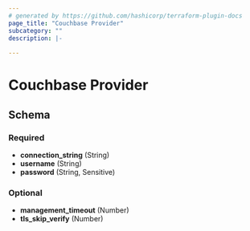 ```yaml
---
# generated by https://github.com/hashicorp/terraform-plugin-docs
page_title: "Couchbase Provider"
subcategory: ""
description: |-
  
---
```


# Couchbase Provider





<!-- schema generated by tfplugindocs -->
## Schema

### Required

- **connection_string** (String)
- **username** (String)
- **password** (String, Sensitive)

### Optional

- **management_timeout** (Number)
- **tls_skip_verify** (Number)